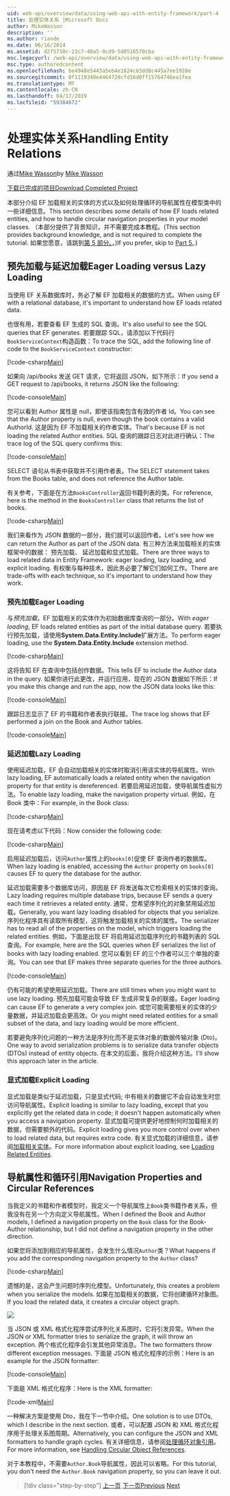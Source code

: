 ```yaml
---
uid: web-api/overview/data/using-web-api-with-entity-framework/part-4
title: 处理实体关系 |Microsoft Docs
author: MikeWasson
description: ''
ms.author: riande
ms.date: 06/16/2014
ms.assetid: d2f5710c-23c7-40a5-9cd9-5d0516570cba
msc.legacyurl: /web-api/overview/data/using-web-api-with-entity-framework/part-4
msc.type: authoredcontent
ms.openlocfilehash: be4948e5443a5eb4e1824c63dd0c445a7ee1928e
ms.sourcegitcommit: 0f1119340e4464720cfd16d0ff15764746ea1fea
ms.translationtype: MT
ms.contentlocale: zh-CN
ms.lasthandoff: 04/17/2019
ms.locfileid: "59384672"
---
```

# <a name="handling-entity-relations"></a><span data-ttu-id="aae24-102">处理实体关系</span><span class="sxs-lookup"><span data-stu-id="aae24-102">Handling Entity Relations</span></span>

<span data-ttu-id="aae24-103">通过[Mike Wasson](https://github.com/MikeWasson)</span><span class="sxs-lookup"><span data-stu-id="aae24-103">by [Mike Wasson](https://github.com/MikeWasson)</span></span>

[<span data-ttu-id="aae24-104">下载已完成的项目</span><span class="sxs-lookup"><span data-stu-id="aae24-104">Download Completed Project</span></span>](https://github.com/MikeWasson/BookService)

<span data-ttu-id="aae24-105">本部分介绍 EF 加载相关的实体的方式以及如何处理循环的导航属性在模型类中的一些详细信息。</span><span class="sxs-lookup"><span data-stu-id="aae24-105">This section describes some details of how EF loads related entities, and how to handle circular navigation properties in your model classes.</span></span> <span data-ttu-id="aae24-106">（本部分提供了背景知识，并不需要完成本教程。</span><span class="sxs-lookup"><span data-stu-id="aae24-106">(This section provides background knowledge, and is not required to complete the tutorial.</span></span> <span data-ttu-id="aae24-107">如果您愿意，请跳到[第 5 部分。](part-5.md)。)</span><span class="sxs-lookup"><span data-stu-id="aae24-107">If you prefer, skip to [Part 5.](part-5.md).)</span></span>

## <a name="eager-loading-versus-lazy-loading"></a><span data-ttu-id="aae24-108">预先加载与延迟加载</span><span class="sxs-lookup"><span data-stu-id="aae24-108">Eager Loading versus Lazy Loading</span></span>

<span data-ttu-id="aae24-109">当使用 EF 关系数据库时，务必了解 EF 加载相关的数据的方式。</span><span class="sxs-lookup"><span data-stu-id="aae24-109">When using EF with a relational database, it's important to understand how EF loads related data.</span></span>

<span data-ttu-id="aae24-110">也很有用，若要查看 EF 生成的 SQL 查询。</span><span class="sxs-lookup"><span data-stu-id="aae24-110">It's also useful to see the SQL queries that EF generates.</span></span> <span data-ttu-id="aae24-111">若要跟踪 SQL，请添加以下代码行`BookServiceContext`构造函数：</span><span class="sxs-lookup"><span data-stu-id="aae24-111">To trace the SQL, add the following line of code to the `BookServiceContext` constructor:</span></span>

[!code-csharp[Main](part-4/samples/sample1.cs)]

<span data-ttu-id="aae24-112">如果向 /api/books 发送 GET 请求，它将返回 JSON，如下所示：</span><span class="sxs-lookup"><span data-stu-id="aae24-112">If you send a GET request to /api/books, it returns JSON like the following:</span></span>

[!code-console[Main](part-4/samples/sample2.cmd)]

<span data-ttu-id="aae24-113">您可以看到 Author 属性是 null，即使该指南包含有效的作者 Id。</span><span class="sxs-lookup"><span data-stu-id="aae24-113">You can see that the Author property is null, even though the book contains a valid AuthorId.</span></span> <span data-ttu-id="aae24-114">这是因为 EF 不加载相关的作者实体。</span><span class="sxs-lookup"><span data-stu-id="aae24-114">That's because EF is not loading the related Author entities.</span></span> <span data-ttu-id="aae24-115">SQL 查询的跟踪日志对此进行确认：</span><span class="sxs-lookup"><span data-stu-id="aae24-115">The trace log of the SQL query confirms this:</span></span>

[!code-console[Main](part-4/samples/sample3.sql)]

<span data-ttu-id="aae24-116">SELECT 语句从书表中获取并不引用作者表。</span><span class="sxs-lookup"><span data-stu-id="aae24-116">The SELECT statement takes from the Books table, and does not reference the Author table.</span></span>

<span data-ttu-id="aae24-117">有关参考，下面是在方法`BooksController`返回书籍列表的类。</span><span class="sxs-lookup"><span data-stu-id="aae24-117">For reference, here is the method in the `BooksController` class that returns the list of books.</span></span>

[!code-csharp[Main](part-4/samples/sample4.cs)]

<span data-ttu-id="aae24-118">我们来看作为 JSON 数据的一部分，我们就可以返回作者。</span><span class="sxs-lookup"><span data-stu-id="aae24-118">Let's see how we can return the Author as part of the JSON data.</span></span> <span data-ttu-id="aae24-119">有三种方法来加载相关的实体框架中的数据： 预先加载、 延迟加载和显式加载。</span><span class="sxs-lookup"><span data-stu-id="aae24-119">There are three ways to load related data in Entity Framework: eager loading, lazy loading, and explicit loading.</span></span> <span data-ttu-id="aae24-120">有权衡与每种技术，因此务必要了解它们如何工作。</span><span class="sxs-lookup"><span data-stu-id="aae24-120">There are trade-offs with each technique, so it's important to understand how they work.</span></span>

### <a name="eager-loading"></a><span data-ttu-id="aae24-121">预先加载</span><span class="sxs-lookup"><span data-stu-id="aae24-121">Eager Loading</span></span>

<span data-ttu-id="aae24-122">与*预先加载*，EF 加载相关的实体作为初始数据库查询的一部分。</span><span class="sxs-lookup"><span data-stu-id="aae24-122">With *eager loading*, EF loads related entities as part of the initial database query.</span></span> <span data-ttu-id="aae24-123">若要执行预先加载，请使用**System.Data.Entity.Include**扩展方法。</span><span class="sxs-lookup"><span data-stu-id="aae24-123">To perform eager loading, use the **System.Data.Entity.Include** extension method.</span></span>

[!code-csharp[Main](part-4/samples/sample5.cs)]

<span data-ttu-id="aae24-124">这将告知 EF 在查询中包括创作数据。</span><span class="sxs-lookup"><span data-stu-id="aae24-124">This tells EF to include the Author data in the query.</span></span> <span data-ttu-id="aae24-125">如果你进行此更改，并运行应用，现在的 JSON 数据如下所示：</span><span class="sxs-lookup"><span data-stu-id="aae24-125">If you make this change and run the app, now the JSON data looks like this:</span></span>

[!code-console[Main](part-4/samples/sample6.cmd)]

<span data-ttu-id="aae24-126">跟踪日志显示了 EF 的书籍和作者表执行联接。</span><span class="sxs-lookup"><span data-stu-id="aae24-126">The trace log shows that EF performed a join on the Book and Author tables.</span></span>

[!code-console[Main](part-4/samples/sample7.cmd)]

### <a name="lazy-loading"></a><span data-ttu-id="aae24-127">延迟加载</span><span class="sxs-lookup"><span data-stu-id="aae24-127">Lazy Loading</span></span>

<span data-ttu-id="aae24-128">使用延迟加载，EF 会自动加载相关的实体时取消引用该实体的导航属性。</span><span class="sxs-lookup"><span data-stu-id="aae24-128">With lazy loading, EF automatically loads a related entity when the navigation property for that entity is dereferenced.</span></span> <span data-ttu-id="aae24-129">若要启用延迟加载，使导航属性虚拟方法。</span><span class="sxs-lookup"><span data-stu-id="aae24-129">To enable lazy loading, make the navigation property virtual.</span></span> <span data-ttu-id="aae24-130">例如，在 Book 类中：</span><span class="sxs-lookup"><span data-stu-id="aae24-130">For example, in the Book class:</span></span>

[!code-csharp[Main](part-4/samples/sample8.cs?highlight=6)]

<span data-ttu-id="aae24-131">现在请考虑以下代码：</span><span class="sxs-lookup"><span data-stu-id="aae24-131">Now consider the following code:</span></span>

[!code-csharp[Main](part-4/samples/sample9.cs)]

<span data-ttu-id="aae24-132">启用延迟加载后，访问`Author`属性上的`books[0]`促使 EF 查询作者的数据库。</span><span class="sxs-lookup"><span data-stu-id="aae24-132">When lazy loading is enabled, accessing the `Author` property on `books[0]` causes EF to query the database for the author.</span></span>

<span data-ttu-id="aae24-133">延迟加载需要多个数据库访问，原因是 EF 将发送每次它检索相关的实体的查询。</span><span class="sxs-lookup"><span data-stu-id="aae24-133">Lazy loading requires multiple database trips, because EF sends a query each time it retrieves a related entity.</span></span> <span data-ttu-id="aae24-134">通常，您希望序列化的对象禁用延迟加载。</span><span class="sxs-lookup"><span data-stu-id="aae24-134">Generally, you want lazy loading disabled for objects that you serialize.</span></span> <span data-ttu-id="aae24-135">序列化程序具有读取所有模型，这将触发加载相关的实体的属性。</span><span class="sxs-lookup"><span data-stu-id="aae24-135">The serializer has to read all of the properties on the model, which triggers loading the related entities.</span></span> <span data-ttu-id="aae24-136">例如，下面是出现 EF 将启用延迟加载序列化的书籍列表的 SQL 查询。</span><span class="sxs-lookup"><span data-stu-id="aae24-136">For example, here are the SQL queries when EF serializes the list of books with lazy loading enabled.</span></span> <span data-ttu-id="aae24-137">您可以看到 EF 的三个作者可以三个单独的查询。</span><span class="sxs-lookup"><span data-stu-id="aae24-137">You can see that EF makes three separate queries for the three authors.</span></span>

[!code-console[Main](part-4/samples/sample10.sql)]

<span data-ttu-id="aae24-138">仍有可能的希望使用延迟加载。</span><span class="sxs-lookup"><span data-stu-id="aae24-138">There are still times when you might want to use lazy loading.</span></span> <span data-ttu-id="aae24-139">预先加载可能会导致 EF 生成非常复杂的联接。</span><span class="sxs-lookup"><span data-stu-id="aae24-139">Eager loading can cause EF to generate a very complex join.</span></span> <span data-ttu-id="aae24-140">或您可能需要相关的实体的少量数据，并延迟加载会更高效。</span><span class="sxs-lookup"><span data-stu-id="aae24-140">Or you might need related entities for a small subset of the data, and lazy loading would be more efficient.</span></span>

<span data-ttu-id="aae24-141">若要避免序列化问题的一种方法是序列化而不是实体对象的数据传输对象 (Dto)。</span><span class="sxs-lookup"><span data-stu-id="aae24-141">One way to avoid serialization problems is to serialize data transfer objects (DTOs) instead of entity objects.</span></span> <span data-ttu-id="aae24-142">在本文的后面，我将介绍这种方法。</span><span class="sxs-lookup"><span data-stu-id="aae24-142">I'll show this approach later in the article.</span></span>

### <a name="explicit-loading"></a><span data-ttu-id="aae24-143">显式加载</span><span class="sxs-lookup"><span data-stu-id="aae24-143">Explicit Loading</span></span>

<span data-ttu-id="aae24-144">显式加载是类似于延迟加载，只是显式代码; 中有相关的数据它不会自动发生时您访问导航属性。</span><span class="sxs-lookup"><span data-stu-id="aae24-144">Explicit loading is similar to lazy loading, except that you explicitly get the related data in code; it doesn't happen automatically when you access a navigation property.</span></span> <span data-ttu-id="aae24-145">显式加载可提供更好地控制何时加载相关的数据，但需要额外的代码。</span><span class="sxs-lookup"><span data-stu-id="aae24-145">Explicit loading gives you more control over when to load related data, but requires extra code.</span></span> <span data-ttu-id="aae24-146">有关显式加载的详细信息，请参阅[加载相关实体](https://msdn.microsoft.com/data/jj574232#explicit)。</span><span class="sxs-lookup"><span data-stu-id="aae24-146">For more information about explicit loading, see [Loading Related Entities](https://msdn.microsoft.com/data/jj574232#explicit).</span></span>

## <a name="navigation-properties-and-circular-references"></a><span data-ttu-id="aae24-147">导航属性和循环引用</span><span class="sxs-lookup"><span data-stu-id="aae24-147">Navigation Properties and Circular References</span></span>

<span data-ttu-id="aae24-148">当我定义的书籍和作者模型时，我定义一个导航属性上`Book`类书籍作者关系，但我没有在另一个方向定义导航属性。</span><span class="sxs-lookup"><span data-stu-id="aae24-148">When I defined the Book and Author models, I defined a navigation property on the `Book` class for the Book-Author relationship, but I did not define a navigation property in the other direction.</span></span>

<span data-ttu-id="aae24-149">如果您将添加到相应的导航属性，会发生什么情况`Author`类？</span><span class="sxs-lookup"><span data-stu-id="aae24-149">What happens if you add the corresponding navigation property to the `Author` class?</span></span>

[!code-csharp[Main](part-4/samples/sample11.cs?highlight=7)]

<span data-ttu-id="aae24-150">遗憾的是，这会产生问题时序列化模型。</span><span class="sxs-lookup"><span data-stu-id="aae24-150">Unfortunately, this creates a problem when you serialize the models.</span></span> <span data-ttu-id="aae24-151">如果在加载相关的数据，它将创建循环对象图。</span><span class="sxs-lookup"><span data-stu-id="aae24-151">If you load the related data, it creates a circular object graph.</span></span>

![](part-4/_static/image1.png)

<span data-ttu-id="aae24-152">当 JSON 或 XML 格式化程序尝试序列化关系图时，它将引发异常。</span><span class="sxs-lookup"><span data-stu-id="aae24-152">When the JSON or XML formatter tries to serialize the graph, it will throw an exception.</span></span> <span data-ttu-id="aae24-153">两个格式化程序会引发其他异常消息。</span><span class="sxs-lookup"><span data-stu-id="aae24-153">The two formatters throw different exception messages.</span></span> <span data-ttu-id="aae24-154">下面是 JSON 格式化程序的示例：</span><span class="sxs-lookup"><span data-stu-id="aae24-154">Here is an example for the JSON formatter:</span></span>

[!code-console[Main](part-4/samples/sample12.cmd)]

<span data-ttu-id="aae24-155">下面是 XML 格式化程序：</span><span class="sxs-lookup"><span data-stu-id="aae24-155">Here is the XML formatter:</span></span>

[!code-xml[Main](part-4/samples/sample13.xml)]

<span data-ttu-id="aae24-156">一种解决方案是使用 Dto，我在下一节中介绍。</span><span class="sxs-lookup"><span data-stu-id="aae24-156">One solution is to use DTOs, which I describe in the next section.</span></span> <span data-ttu-id="aae24-157">或者，可以配置 JSON 和 XML 格式化程序用于处理关系图周期。</span><span class="sxs-lookup"><span data-stu-id="aae24-157">Alternatively, you can configure the JSON and XML formatters to handle graph cycles.</span></span> <span data-ttu-id="aae24-158">有关详细信息，请参阅[处理循环对象引用](../../formats-and-model-binding/json-and-xml-serialization.md#handling_circular_object_references)。</span><span class="sxs-lookup"><span data-stu-id="aae24-158">For more information, see [Handling Circular Object References](../../formats-and-model-binding/json-and-xml-serialization.md#handling_circular_object_references).</span></span>

<span data-ttu-id="aae24-159">对于本教程中，不需要`Author.Book`导航属性，因此可以省略。</span><span class="sxs-lookup"><span data-stu-id="aae24-159">For this tutorial, you don't need the `Author.Book` navigation property, so you can leave it out.</span></span>

> [!div class="step-by-step"]
> <span data-ttu-id="aae24-160">[上一页](part-3.md)
> [下一页](part-5.md)</span><span class="sxs-lookup"><span data-stu-id="aae24-160">[Previous](part-3.md)
[Next](part-5.md)</span></span>
